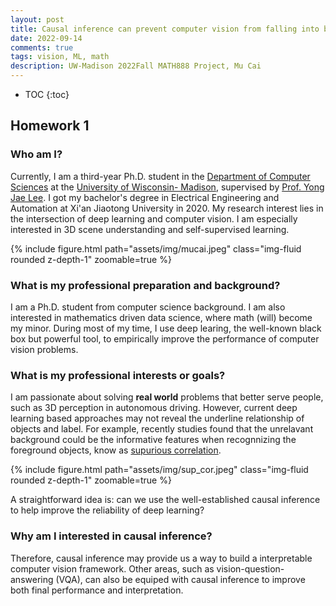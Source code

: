 ```yaml
---
layout: post
title: Causal inference can prevent computer vision from falling into black-box deep learning
date: 2022-09-14
comments: true
tags: vision, ML, math  
description: UW-Madison 2022Fall MATH888 Project, Mu Cai
---
```


* TOC
{:toc}

## Homework 1

### Who am I?
Currently, I am a third-year Ph.D. student in the  <a href='https://cs.wisc.edu/'>Department of Computer Sciences</a>
at the <a href='https://www.wisc.edu/'>University of Wisconsin- Madison</a>, supervised by <a href='https://pages.cs.wisc.edu/~yongjaelee/'>Prof. Yong Jae Lee</a>. I got my bachelor's degree in Electrical Engineering and Automation at Xi'an Jiaotong University in 2020. My research interest lies in the intersection of deep learning and computer vision. 
I am especially interested in 3D scene understanding and self-supervised learning.


<div class="row mt-3">
    <div class="col-sm mt-3 mt-md-0">
  <!-- <div class="row">
    <div class="col one"> -->
        {% include figure.html path="assets/img/mucai.jpeg" class="img-fluid rounded z-depth-1" zoomable=true %}
    </div>
</div>

### What is my professional preparation and background?

I am a Ph.D. student from computer science background. I am also interested in mathematics driven data science, 
where math (will) become my minor. During most of my time, I use deep learing, the well-known black box but powerful
tool, to empirically improve the performance of computer vision problems.

### What is my professional interests or goals?
 I am passionate about solving 
**real world** problems that better serve people, such as 3D perception in autonomous driving.
However, current deep learning based  approaches may not reveal
 the underline relationship of objects and label. For example, recently studies found that
 the unrelavant background could be the informative features when recognnizing the foreground objects,
 know as <a href="http://lgmoneda.github.io/2021/01/12/spurious-correlation-ml-and-causality.html">supurious correlation</a>.


<div class="row mt-3">
    <div class="col-sm mt-3 mt-md-0">
  <!-- <div class="row">
    <div class="col one"> -->
        {% include figure.html path="assets/img/sup_cor.jpeg" class="img-fluid rounded z-depth-1" zoomable=true %}
    </div>
</div>

A straightforward idea is: can we use the well-established causal inference to
help improve the reliability of deep learning? 

### Why am I interested in causal inference?
Therefore, causal inference may provide us a way to build a interpretable 
computer vision framework. Other areas, such as vision-question-answering (VQA),
can also be equiped with causal inference to  improve both final performance and 
interpretation. 




